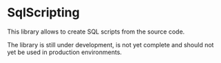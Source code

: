 # SqlScripting

This library allows to create SQL scripts from the source code.

The library is still under development, is not yet complete and should not yet be used in production environments.
